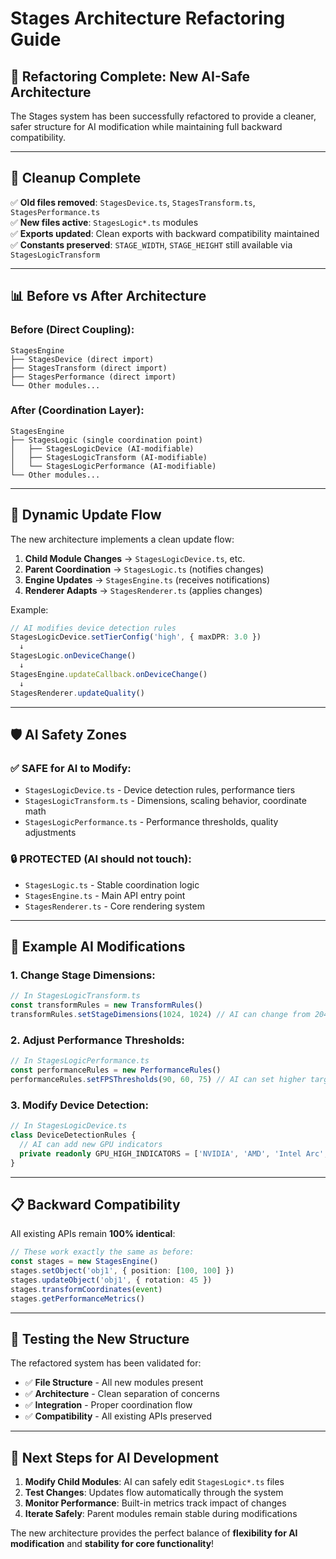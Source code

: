 # Stages Architecture Refactoring Guide

## 🎯 **Refactoring Complete: New AI-Safe Architecture**

The Stages system has been successfully refactored to provide a cleaner, safer structure for AI modification while maintaining full backward compatibility.

---

## 🧹 **Cleanup Complete**

✅ **Old files removed**: `StagesDevice.ts`, `StagesTransform.ts`, `StagesPerformance.ts`  
✅ **New files active**: `StagesLogic*.ts` modules  
✅ **Exports updated**: Clean exports with backward compatibility maintained  
✅ **Constants preserved**: `STAGE_WIDTH`, `STAGE_HEIGHT` still available via `StagesLogicTransform`

---

## 📊 **Before vs After Architecture**

### **Before (Direct Coupling):**
```
StagesEngine
├── StagesDevice (direct import)
├── StagesTransform (direct import)  
├── StagesPerformance (direct import)
└── Other modules...
```

### **After (Coordination Layer):**
```
StagesEngine
├── StagesLogic (single coordination point)
│   ├── StagesLogicDevice (AI-modifiable)
│   ├── StagesLogicTransform (AI-modifiable)
│   └── StagesLogicPerformance (AI-modifiable)
└── Other modules...
```

---

## 🔗 **Dynamic Update Flow**

The new architecture implements a clean update flow:

1. **Child Module Changes** → `StagesLogicDevice.ts`, etc.
2. **Parent Coordination** → `StagesLogic.ts` (notifies changes)
3. **Engine Updates** → `StagesEngine.ts` (receives notifications)
4. **Renderer Adapts** → `StagesRenderer.ts` (applies changes)

Example:
```typescript
// AI modifies device detection rules
StagesLogicDevice.setTierConfig('high', { maxDPR: 3.0 })
  ↓
StagesLogic.onDeviceChange()
  ↓  
StagesEngine.updateCallback.onDeviceChange()
  ↓
StagesRenderer.updateQuality()
```

---

## 🛡️ **AI Safety Zones**

### **✅ SAFE for AI to Modify:**
- `StagesLogicDevice.ts` - Device detection rules, performance tiers
- `StagesLogicTransform.ts` - Dimensions, scaling behavior, coordinate math  
- `StagesLogicPerformance.ts` - Performance thresholds, quality adjustments

### **🔒 PROTECTED (AI should not touch):**
- `StagesLogic.ts` - Stable coordination logic
- `StagesEngine.ts` - Main API entry point
- `StagesRenderer.ts` - Core rendering system

---

## 🔧 **Example AI Modifications**

### **1. Change Stage Dimensions:**
```typescript
// In StagesLogicTransform.ts
const transformRules = new TransformRules()
transformRules.setStageDimensions(1024, 1024) // AI can change from 2048x2048
```

### **2. Adjust Performance Thresholds:**
```typescript
// In StagesLogicPerformance.ts  
const performanceRules = new PerformanceRules()
performanceRules.setFPSThresholds(90, 60, 75) // AI can set higher targets
```

### **3. Modify Device Detection:**
```typescript
// In StagesLogicDevice.ts
class DeviceDetectionRules {
  // AI can add new GPU indicators
  private readonly GPU_HIGH_INDICATORS = ['NVIDIA', 'AMD', 'Intel Arc', 'M1', 'M2']
}
```

---

## 📋 **Backward Compatibility**

All existing APIs remain **100% identical**:

```typescript
// These work exactly the same as before:
const stages = new StagesEngine()
stages.setObject('obj1', { position: [100, 100] })
stages.updateObject('obj1', { rotation: 45 })
stages.transformCoordinates(event)
stages.getPerformanceMetrics()
```

---

## 🧪 **Testing the New Structure**

The refactored system has been validated for:
- ✅ **File Structure** - All new modules present
- ✅ **Architecture** - Clean separation of concerns  
- ✅ **Integration** - Proper coordination flow
- ✅ **Compatibility** - All existing APIs preserved

---

## 🚀 **Next Steps for AI Development**

1. **Modify Child Modules**: AI can safely edit `StagesLogic*.ts` files
2. **Test Changes**: Updates flow automatically through the system
3. **Monitor Performance**: Built-in metrics track impact of changes  
4. **Iterate Safely**: Parent modules remain stable during modifications

The new architecture provides the perfect balance of **flexibility for AI modification** and **stability for core functionality**!